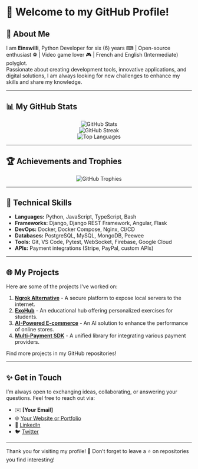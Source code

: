 # 👋 Welcome to my GitHub Profile!

## 🌟 About Me
I am **Einswilli**, Python Developer for six (6) years ⌨ | Open-source enthusiast ⚽ | Video game lover 🎮 | French and English (Intermediate) polyglot.  
Passionate about creating development tools, innovative applications, and digital solutions, I am always looking for new challenges to enhance my skills and share my knowledge.

---

## 📊 My GitHub Stats

<p align="center">
  <img src="https://github-readme-stats.vercel.app/api?username=einswilli&show_icons=true&theme=radical" alt="GitHub Stats" />
  <br />
  <img src="https://github-readme-streak-stats.herokuapp.com/?user=einswilli&theme=radical" alt="GitHub Streak" />
  <br />
  <img src="https://github-readme-stats.vercel.app/api/top-langs/?username=einswilli&layout=compact&theme=radical" alt="Top Languages" />
</p>

---

## 🏆 Achievements and Trophies

<p align="center">
  <img src="https://github-profile-trophy.vercel.app/?username=einswilli&theme=radical&column=6" alt="GitHub Trophies" />
</p>

---

## 🔧 Technical Skills

- **Languages:** Python, JavaScript, TypeScript, Bash
- **Frameworks:** Django, Django REST Framework, Angular, Flask
- **DevOps:** Docker, Docker Compose, Nginx, CI/CD
- **Databases:** PostgreSQL, MySQL, MongoDB, Peewee
- **Tools:** Git, VS Code, Pytest, WebSocket, Firebase, Google Cloud
- **APIs:** Payment integrations (Stripe, PayPal, custom APIs)

---

## 🌐 My Projects

Here are some of the projects I've worked on:
1. **[Ngrok Alternative](#)** - A secure platform to expose local servers to the internet.
2. **[ExoHub](#)** - An educational hub offering personalized exercises for students.
3. **[AI-Powered E-commerce](#)** - An AI solution to enhance the performance of online stores.
4. **[Multi-Payment SDK](#)** - A unified library for integrating various payment providers.

Find more projects in my GitHub repositories!

---

## ✨ Get in Touch

I’m always open to exchanging ideas, collaborating, or answering your questions. Feel free to reach out via:
- ✉️ **[Your Email]**
- 🌐 [Your Website or Portfolio](#)
- 💼 [LinkedIn](#)
- 🐦 [Twitter](#)

---

Thank you for visiting my profile! 🌟 Don’t forget to leave a ⭐️ on repositories you find interesting!
